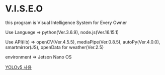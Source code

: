 # V.I.S.E.O

this program is Visual Intelligence System for Every Owner

Use Languege => python(Ver.3.6.9), node.js(Ver.16.15.1)

Use API(lib) => openCV(Ver.4.5.5), mediaPipe(Ver.0.8.5), autoPy(Ver.4.0.0), smartmirror(JS), openData for weather(Ver.2.5)

environment => Jetson Nano OS

[YOLOv5 사용](https://colab.research.google.com/drive/1rvtaHSWUC5K0A0FbOYipthlDn_MNc6oG?usp=sharing)
